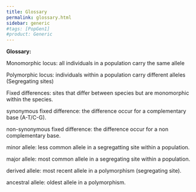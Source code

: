 ```yaml
---
title: Glossary
permalink: glossary.html
sidebar: generic
#tags: [PopGen1]
#product: Generic
---
```


**Glossary:**

Monomorphic locus: all individuals in a population carry the same allele

Polymorphic locus: individuals within a population carry different alleles (Segregating sites)

Fixed differences: sites that differ between species but are monomorphic within the species.

synonymous fixed difference: the difference occur for a complementary base (A-T/C-G).

non-synonymous fixed difference: the difference occur for a non complementary base.

minor allele: less common allele in a segregatting site within a population.

major allele: most common allele in a segregating site within a population.

derived allele: most recent allele in a polymorphism (segregating site).

ancestral allele: oldest allele in a polymorphism.
